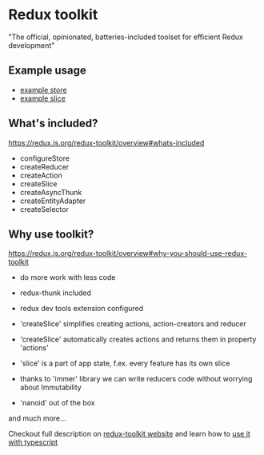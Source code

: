 # Redux toolkit

"The official, opinionated, batteries-included toolset for efficient Redux development"

## Example usage

- [example store](https://github.com/intive/patronage22-bialystok-js-simple-jira/blob/P2022-1143/src/state/storeWithToolkit.ts)
- [example slice](https://github.com/intive/patronage22-bialystok-js-simple-jira/blob/P2022-1143/src/views/SecondPage/countSlice.ts)

## What's included?

https://redux.js.org/redux-toolkit/overview#whats-included

- configureStore
- createReducer
- createAction
- createSlice
- createAsyncThunk
- createEntityAdapter
- createSelector

## Why use toolkit?

https://redux.js.org/redux-toolkit/overview#why-you-should-use-redux-toolkit

- do more work with less code
- redux-thunk included
- redux dev tools extension configured

- 'createSlice' simplifies creating actions, action-creators and reducer
- 'createSlice' automatically creates actions and returns them in property 'actions'
- 'slice' is a part of app state, f.ex. every feature has its own slice
- thanks to 'immer' library we can write reducers code without worrying about Immutability
- 'nanoid' out of the box

and much more...

Checkout full description on [redux-toolkit website](https://redux-toolkit.js.org/) and learn how to [use it with typescript](https://redux-toolkit.js.org/tutorials/typescript)
